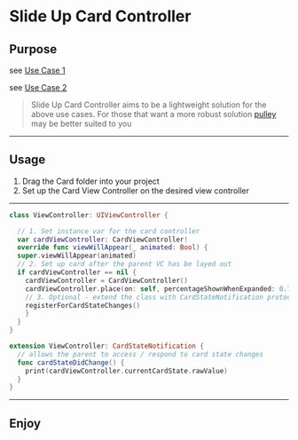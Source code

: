 # Slide Up Card Controller
## Purpose
see [Use Case 1](https://stackoverflow.com/questions/37967555/how-can-i-mimic-the-bottom-sheet-from-the-maps-app)

see [Use Case 2](https://www.raywenderlich.com/221-recreating-the-apple-music-now-playing-transition)

> Slide Up Card Controller aims to be a lightweight solution for the above use cases. For those that want a more robust solution [pulley](https://cocoapods.org/pods/Pulley) may be better suited to you

----
## Usage
1. Drag the Card folder into your project
2. Set up the Card View Controller on the desired view controller

----


```swift
class ViewController: UIViewController {

  // 1. Set instance var for the card controller
  var cardViewController: CardViewController!
  override func viewWillAppear(_ animated: Bool) {
  super.viewWillAppear(animated)
  // 2. Set up card after the parent VC has be layed out
  if cardViewController == nil {
    cardViewController = CardViewController()
    cardViewController.place(on: self, percentageShownWhenExpanded: 0.7)
    // 3. Optional - extend the class with CardStateNotification protocol
    registerForCardStateChanges()
    }
  }
}

extension ViewController: CardStateNotification {
  // allows the parent to access / respond to card state changes
  func cardStateDidChange() {
    print(cardViewController.currentCardState.rawValue)
  }
}
```

----
## Enjoy

